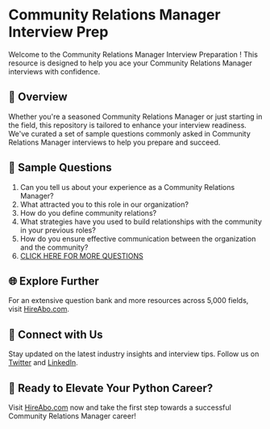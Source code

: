 # Community Relations Manager Interview Prep

Welcome to the Community Relations Manager Interview Preparation ! This resource is designed to help you ace your Community Relations Manager interviews with confidence.

## 🚀 Overview

Whether you're a seasoned Community Relations Manager or just starting in the field, this repository is tailored to enhance your interview readiness. We've curated a set of sample questions commonly asked in Community Relations Manager interviews to help you prepare and succeed.

## 📝 Sample Questions

1. Can you tell us about your experience as a Community Relations Manager?
2. What attracted you to this role in our organization?
3. How do you define community relations?
4. What strategies have you used to build relationships with the community in your previous roles?
5. How do you ensure effective communication between the organization and the community?
6. [CLICK HERE FOR MORE QUESTIONS](https://hireabo.com/job/8_1_12/Community%20Relations%20Manager)

## 🌐 Explore Further

For an extensive question bank and more resources across 5,000 fields, visit [HireAbo.com](https://www.hireabo.com).

## 📱 Connect with Us

Stay updated on the latest industry insights and interview tips. Follow us on [Twitter](https://twitter.com/hireabo) and [LinkedIn](https://www.linkedin.com/in/hire-abo-3609972a8/).

## 🚀 Ready to Elevate Your Python Career?

Visit [HireAbo.com](https://www.hireabo.com) now and take the first step towards a successful Community Relations Manager career!